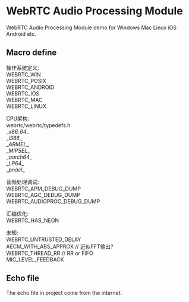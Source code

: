 # WebRTC Audio Processing Module
WebRTC Audio Processing Module demo for Windows Mac Linux iOS Android etc.

## Macro define
操作系统定义:  
WEBRTC_WIN  
WEBRTC_POSIX  
WEBRTC_ANDROID  
WEBRTC_IOS  
WEBRTC_MAC  
WEBRTC_LINUX  

CPU架构:  
webrtc/webrtc/typedefs.h  
\__x86_64__  
\__i386__  
\__ARMEL__  
\__MIPSEL__  
\__aarch64__  
\__LP64__  
\__pnacl__  

音频处理调试:  
WEBRTC_APM_DEBUG_DUMP  
WEBRTC_AGC_DEBUG_DUMP  
WEBRTC_AUDIOPROC_DEBUG_DUMP  

汇编优化:  
WEBRTC_HAS_NEON  

未知:  
WEBRTC_UNTRUSTED_DELAY  
AECM_WITH_ABS_APPROX // 近似FFT输出?  
WEBRTC_THREAD_RR // RR or FIFO  
MIC_LEVEL_FEEDBACK  

## Echo file
The echo file in project come from the internet.

